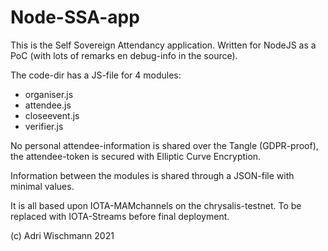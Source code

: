 # Node-SSA-app

This is the Self Sovereign Attendancy application.
Written for NodeJS as a PoC (with lots of remarks en debug-info in the source).

The code-dir has a JS-file for 4 modules:

- organiser.js
- attendee.js
- closeevent.js
- verifier.js

No personal attendee-information is shared over the Tangle (GDPR-proof), the attendee-token is secured with Elliptic Curve Encryption.

Information between the modules is shared through a JSON-file with minimal values.

It is all based upon IOTA-MAMchannels on the chrysalis-testnet. To be replaced with IOTA-Streams before final deployment.

(c) Adri Wischmann 2021
